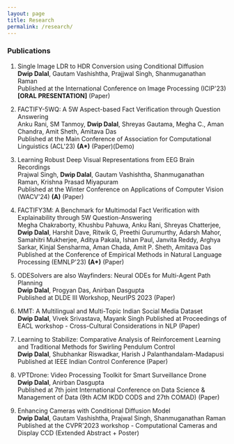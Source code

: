 ```yaml
---
layout: page
title: Research
permalink: /research/
---
```


### Publications
1. Single Image LDR to HDR Conversion using Conditional Diffusion \
   **Dwip Dalal**, Gautam Vashishtha, Prajjwal Singh, Shanmuganathan Raman \
   Published at the International Conference on Image Processing (ICIP'23) **[ORAL PRESENTATION]** (Paper)

2. FACTIFY-5WQ: A 5W Aspect-based Fact Verification through Question Answering \
   Anku Rani, SM Tanmoy, **Dwip Dalal**, Shreyas Gautama, Megha C., Aman Chandra, Amit Sheth, Amitava Das \
   Published at the Main Conference of Association for Computational Linguistics (ACL'23) **(A\*)**
   (Paper)(Demo)

3. Learning Robust Deep Visual Representations from EEG Brain Recordings \
   Prajwal Singh, **Dwip Dalal**, Gautam Vashishtha, Shanmuganathan Raman, Krishna Prasad Miyapuram \
   Published at the Winter Conference on Applications of Computer Vision (WACV'24) **(A)**
   (Paper)

4. FACTIFY3M: A Benchmark for Multimodal Fact Verification with Explainability through 5W Question-Answering \
   Megha Chakraborty, Khushbu Pahuwa, Anku Rani, Shreyas Chatterjee, **Dwip Dalal**, Harshit Dave, Ritwik G, Preethi Gurumurthy, Adarsh Mahor, Samahitri Mukherjee, Aditya Pakala, Ishan Paul, Janvita Reddy, Arghya Sarkar, Kinjal Sensharma, Aman Chada, Amit P. Sheth, Amitava Das \
   Published at the Conference of Empirical Methods in Natural Language Processing (EMNLP'23) **(A\*)**
   (Paper)

5. ODESolvers are also Wayfinders: Neural ODEs for Multi-Agent Path Planning \
   **Dwip Dalal**, Progyan Das, Anirban Dasgupta \
   Published at DLDE III Workshop, NeurIPS 2023
   (Paper)

6. MMT: A Multilingual and Multi-Topic Indian Social Media Dataset \
   **Dwip Dalal**, Vivek Srivastava, Mayank Singh
   Published at Proceedings of EACL workshop - Cross-Cultural Considerations in NLP
   (Paper)

7. Learning to Stabilize: Comparative Analysis of Reinforcement Learning and Traditional Methods for Swirling Pendulum Control \
   **Dwip Dalal**, Shubhankar Riswadkar, Harish J Palanthandalam-Madapusi \
   Published at IEEE Indian Control Conference
   (Paper)

8. VPTDrone: Video Processing Toolkit for Smart Surveillance Drone \
   **Dwip Dalal**, Anirban Dasgupta \
   Published at 7th joint International Conference on Data Science & Management of Data (9th ACM IKDD CODS and 27th COMAD)
   (Paper)

9. Enhancing Cameras with Conditional Diffusion Model \
   **Dwip Dalal**, Gautam Vashishtha, Prajwal Singh, Shanmuganathan Raman \
   Published at the CVPR'2023 workshop - Computational Cameras and Display CCD
   (Extended Abstract + Poster)
 

